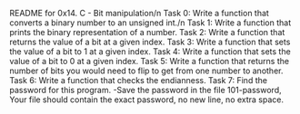README for 0x14. C - Bit manipulation/n
Task 0: Write a function that converts a binary number to an unsigned int./n
Task 1: Write a function that prints the binary representation of a number.
Task 2: Write a function that returns the value of a bit at a given index.
Task 3: Write a function that sets the value of a bit to 1 at a given index.
Task 4: Write a function that sets the value of a bit to 0 at a given index.
Task 5: Write a function that returns the number of bits you would need to
flip to get from one number to another.
Task 6: Write a function that checks the endianness.
Task 7: Find the password for this program.
-Save the password in the file 101-password,
Your file should contain the exact password, no new line, no extra space.

